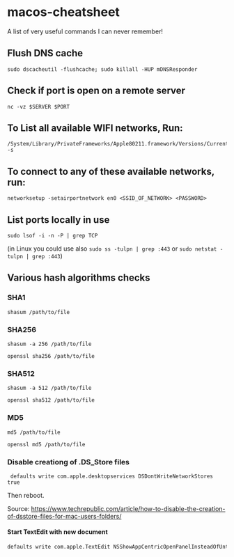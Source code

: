 # macos-cheatsheet

A list of very useful commands I can never remember!

## Flush DNS cache
```
sudo dscacheutil -flushcache; sudo killall -HUP mDNSResponder
```

## Check if port is open on a remote server
```
nc -vz $SERVER $PORT
```

## To List all available WIFI networks, Run:
```
/System/Library/PrivateFrameworks/Apple80211.framework/Versions/Current/Resources/airport -s
```

## To connect to any of these available networks, run:
```
networksetup -setairportnetwork en0 <SSID_OF_NETWORK> <PASSWORD>
```

## List ports locally in use
```
sudo lsof -i -n -P | grep TCP
```
(in Linux you could use also `sudo ss -tulpn | grep :443` or `sudo netstat -tulpn | grep :443`)

## Various hash algorithms checks
### SHA1
```
shasum /path/to/file
```
### SHA256
```
shasum -a 256 /path/to/file
```
```
openssl sha256 /path/to/file
```
### SHA512
```
shasum -a 512 /path/to/file
```
```
openssl sha512 /path/to/file
```
### MD5
```
md5 /path/to/file
```
```
openssl md5 /path/to/file
```

### Disable creationg of .DS_Store files
```
 defaults write com.apple.desktopservices DSDontWriteNetworkStores true
```
Then reboot.

Source: https://www.techrepublic.com/article/how-to-disable-the-creation-of-dsstore-files-for-mac-users-folders/


#### Start TextEdit with new document

```bash
defaults write com.apple.TextEdit NSShowAppCentricOpenPanelInsteadOfUntitledFile -bool false
```
